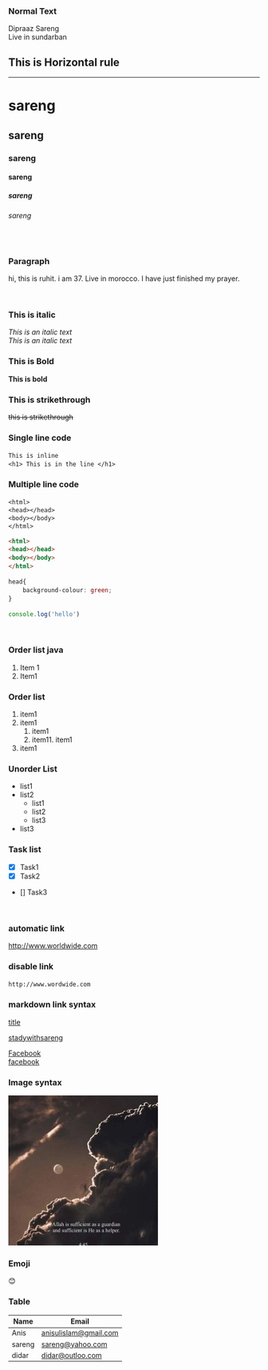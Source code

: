 <!--markdown turorial-->
### Normal Text
Dipraaz Sareng  
Live in sundarban
</br>

## This is Horizontal rule
---
# sareng
## sareng
### sareng
#### sareng
##### sareng
###### sareng
</br>

### Paragraph
<p> hi, this is ruhit. i am 37. Live in morocco. I have just finished my prayer. </p>
</br>

### This is italic
<i> This is an italic text </i></br>
_This is an italic text_ 
</br>

### This is Bold

__This is bold__
</br>

### This is strikethrough

~~this is strikethrough~~
</br>

### Single line code

`This is inline`  
`<h1> This is in the line </h1>`
</br>

### Multiple line code

```
<html>
<head></head>
<body></body>
</html>
```

```html
<html>
<head></head>
<body></body>
</html>
```

```css
head{
    background-colour: green;
}
```

```javascript
console.log('hello')
```
</br>

### Order list java
<ol>
<li>Item 1</li>
<li>Item1</li>
</ol>

### Order list
1. item1
1. item1
   1. item1
   1. item11. item1
1. item1

### Unorder List
- list1
- list2
   - list1
   - list2
   - list3
- list3

### Task list
- [x] Task1
- [x] Task2
- [] Task3
</br>

### automatic link
http://www.worldwide.com

### disable link
`http://www.wordwide.com`

### markdown link syntax
[title](http://www.worldwide.com)

[stadywithsareng][websitelink]

[Facebook][facebooklink]  
[facebook](http://facebook.com)

### Image syntax
<!--![profile](./Images/one.jpg)-->
<img src="./one.jpg" width="300" title="profile image" />

### Emoji
😊
</br>

### Table
| Name | Email |
|-------|-------|
|Anis| anisulislam@gmail.com|
|sareng| sareng@yahoo.com|
|didar|didar@outloo.com|



<!-- all link is here -->
[websitelink]: http://www.stady.com

[facebooklink]: http://facebook.com

[gmaillink]: http://gmail.com
